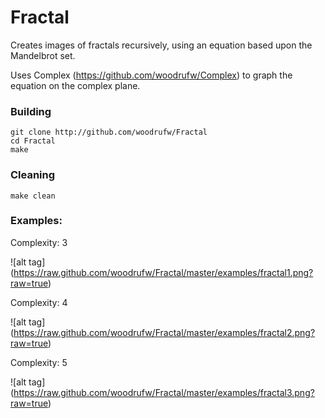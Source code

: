 Fractal
========

Creates images of fractals recursively, using an equation based upon the Mandelbrot set.

Uses Complex (https://github.com/woodrufw/Complex) to graph the equation on the complex plane.

### Building
```
git clone http://github.com/woodrufw/Fractal
cd Fractal
make
```

### Cleaning
```
make clean
```

### Examples:
Complexity: 3


![alt tag] (https://raw.github.com/woodrufw/Fractal/master/examples/fractal1.png?raw=true)

Complexity: 4


![alt tag] (https://raw.github.com/woodrufw/Fractal/master/examples/fractal2.png?raw=true)

Complexity: 5


![alt tag] (https://raw.github.com/woodrufw/Fractal/master/examples/fractal3.png?raw=true)
